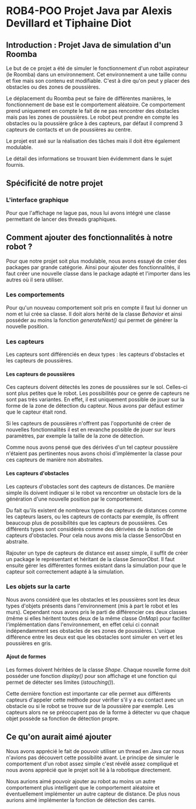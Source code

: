 # ROB4-POO Projet Java par Alexis Devillard et Tiphaine Diot

## Introduction : Projet Java de simulation d'un Roomba

Le but de ce projet a été de simuler le fonctionnement d'un robot aspirateur (le Roomba) dans un environnement. 
Cet environnement a une taille connu et fixe mais son contenu est modifiable. C'est à dire qu'on peut y placer des obstacles ou des zones de poussières. 

Le déplacement du Roomba peut se faire de différentes manières, le fonctionnement de base est le comportement aléatoire. Ce comportement prend uniquement en compte le fait de ne pas rencontrer des obstacles mais pas les zones de poussières. 
Le robot peut prendre en compte les obstacles ou la poussière grâce à des capteurs, par défaut il comprend 3 capteurs de contacts et un de poussières au centre. 

Le projet est axé sur la réalisation des tâches mais il doit être également modulable. 

Le détail des informations se trouvant bien évidemment dans le sujet fournis. 

## Spécificité de notre projet

### L'interface graphique

Pour que l'affichage ne lague pas, nous lui avons intégré une classe permettant de lancer des threads graphiques. 


## Comment ajouter des fonctionnalités à notre robot ? 

Pour que notre projet soit plus modulable, nous avons essayé de créer des packages par grande catégorie. Ainsi pour ajouter des fonctionnalités, il faut créer une nouvelle classe dans le package adapté et l'importer dans les autres où il sera utiliser. 

### Les comportements

Pour qu'un nouveau comportement soit pris en compte il faut lui donner un nom et lui crée sa classe. Il doit alors hérité de la classe _Behavior_ et ainsi posséder au moins la fonction _generateNext()_ qui permet de générer la nouvelle position.  

### Les capteurs

Les capteurs sont différenciés en deux types : les capteurs d'obstacles et les capteurs de poussières. 

#### Les capteurs de poussières

Ces capteurs doivent détectés les zones de poussières sur le sol. Celles-ci sont plus petites que le robot. 
Les possibilités pour ce genre de capteurs ne sont pas très variantes. En effet, il est uniquement possible de jouer sur la forme de la zone de détection du capteur. Nous avons par défaut estimer que le capteur était rond. 

Si les capteurs de poussières n'offrent pas l'opportunité de créer de nouvelles fonctionnalités il est en revanche possible de jouer sur leurs paramètres, par exemple la taille de la zone de détection. 

Comme nous avons pensé que des dérivées d'un tel capteur poussière n'étaient pas pertinentes nous avons choisi d'implémenter la classe pour ces capteurs de manière non abstraites. 

#### Les capteurs d'obstacles 

Les capteurs d'obstacles sont des capteurs de distances. De manière simple ils doivent indiquer si le robot va rencontrer un obstacle lors de la génération d'une nouvelle position par le comportement. 

Du fait qu'ils existent de nombreux types de capteurs de distances comme les capteurs lasers, ou les capteurs de contacts par exemple, ils offrent beaucoup plus de possibilités que les capteurs de poussières. Ces différents types sont considérés comme des dérivées de la notion de capteurs d'obstacles. Pour cela nous avons mis la classe SensorObst en abstraite. 

Rajouter un type de capteurs de distance est assez simple, il suffit de créer un package le représentant et héritant de la classe _SensorObst_. 
Il faut ensuite gérer les différentes formes existant dans la simulation pour que le capteur soit correctement adapté à la simulation. 

### Les objets sur la carte

Nous avons considéré que les obstacles et les poussières sont les deux types d'objets présents dans l'environnement (mis à part le robot et les murs).
Cependant nous avons pris le parti de différencier ces deux classes (même si elles héritent toutes deux de la même classe _OnMap_) pour faciliter l'implémentation dans l'environnement, en effet celui ci connait indépendamment ses obstacles de ses zones de poussières. 
L'unique différence entre les deux est que les obstacles sont simuler en vert et les poussières en gris. 

#### Ajout de formes

Les formes doivent héritées de la classe _Shape_. Chaque nouvelle forme doit posséder une fonction _display()_ pour son affichage et une fonction qui permet de détecter ses limites (_istouching()_).

Cette dernière fonction est importante car elle permet aux différents capteurs d'appeler cette méthode pour vérifier s'il y a eu contact avec un obstacle ou si le robot se trouve sur de la poussière par exemple. Les capteurs alors ne se préoccupent pas de la forme à détecter vu que chaque objet possède sa fonction de détection propre. 

## Ce qu'on aurait aimé ajouter

Nous avons apprécié le fait de pouvoir utiliser un thread en Java car nous n'avions pas découvert cette possibilité avant. Le principe de simuler le comportement d'un robot assez simple c'est révélé assez compliqué et nous avons apprécié que le projet soit lié à la robotique directement. 

Nous aurions aimé pouvoir ajouter au robot au moins un autre comportement plus intelligent que le comportement aléatoire et éventuellement implémenter un autre capteur de distance. De plus nous aurions aimé implémenter la fonction de détection des carrés.

